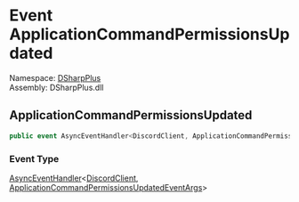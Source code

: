 # Event ApplicationCommandPermissionsUpdated

Namespace: [DSharpPlus](DSharpPlus.md)  
Assembly: DSharpPlus.dll

## <a id="DSharpPlus_DiscordShardedClient_ApplicationCommandPermissionsUpdated"></a>ApplicationCommandPermissionsUpdated

```csharp
public event AsyncEventHandler<DiscordClient, ApplicationCommandPermissionsUpdatedEventArgs> ApplicationCommandPermissionsUpdated
```

### Event Type

[AsyncEventHandler](DSharpPlus.AsyncEvents.AsyncEventHandler\-2.md)<[DiscordClient](DSharpPlus.DiscordClient.md), [ApplicationCommandPermissionsUpdatedEventArgs](DSharpPlus.EventArgs.ApplicationCommandPermissionsUpdatedEventArgs.md)\>

